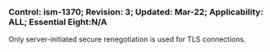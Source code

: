 ### Control: ism-1370; Revision: 3; Updated: Mar-22; Applicability: ALL; Essential Eight:N/A
<p>Only server-initiated secure renegotiation is used for TLS connections.</p>